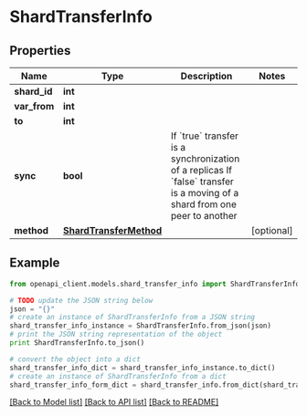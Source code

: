# ShardTransferInfo


## Properties
Name | Type | Description | Notes
------------ | ------------- | ------------- | -------------
**shard_id** | **int** |  | 
**var_from** | **int** |  | 
**to** | **int** |  | 
**sync** | **bool** | If &#x60;true&#x60; transfer is a synchronization of a replicas If &#x60;false&#x60; transfer is a moving of a shard from one peer to another | 
**method** | [**ShardTransferMethod**](ShardTransferMethod.md) |  | [optional] 

## Example

```python
from openapi_client.models.shard_transfer_info import ShardTransferInfo

# TODO update the JSON string below
json = "{}"
# create an instance of ShardTransferInfo from a JSON string
shard_transfer_info_instance = ShardTransferInfo.from_json(json)
# print the JSON string representation of the object
print ShardTransferInfo.to_json()

# convert the object into a dict
shard_transfer_info_dict = shard_transfer_info_instance.to_dict()
# create an instance of ShardTransferInfo from a dict
shard_transfer_info_form_dict = shard_transfer_info.from_dict(shard_transfer_info_dict)
```
[[Back to Model list]](../README.md#documentation-for-models) [[Back to API list]](../README.md#documentation-for-api-endpoints) [[Back to README]](../README.md)


